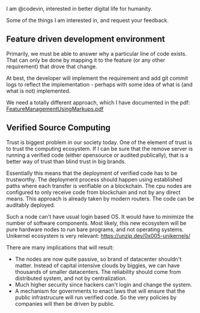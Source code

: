 I am @codevin, interested in better digital life for humanity. 

Some of the things I am interested in, and request your feedback.

## Feature driven development environment 

Primarily, we must be able to answer why a particular line of code exists. That can only be done by mapping it to the feature (or any other requirement) that drove that change. 

At best, the developer will implement the requirement and add git commit logs to reflect the implementation - perhaps with some idea of what is (and what is not) implemented. 

We need a totally different approach, which I have documented in the pdf: [FeatureManagementUsingMarkups.pdf](https://github.com/codevin/codevin/files/8439808/FeatureManagementUsingMarkups.pdf)

## Verified Source Computing

Trust is biggest problem in our society today. One of the element of trust is to trust the computing ecosystem. If I can be sure that the remove server is running a verified code (either opensource or audited publically), that is a better way of trust than blind trust in big brands.

Essentially this means that the deployment of verified code has to be trustworthy. The deployment process should happen using established paths where each transfer is verifiable on a blockchain. The cpu nodes are configured to only receive code from blockchain and not by any direct means.  This approach is already taken by modern routers. The code can be auditably deployed.

Such a node can't have usual login based OS. It would have to minimize the number of software components. Most likely, this new ecosystem will be pure hardware nodes to run bare programs, and not operating systems. Unikernel ecosystem is very relevant: https://unzip.dev/0x005-unikernels/

There are many implications that will result:
* The nodes are now quite passive, so brand of datacenter shouldn't matter. Instead of capital intensive clouds by biggies, we can have thousands of smaller datacenters. The reliability should come from distributed system, and not by centralization. 
* Much higher security since hackers can't login and change the system.
* A mechanism for governments to enact laws that will ensure that the public infrastrucure will run verified code. So the very policies by companies will then be driven by public. 
